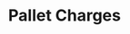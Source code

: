 ---
has_children: true
layout: default
nav_order: 51000
parent: Produce Accounting
title: Pallet Charges
---